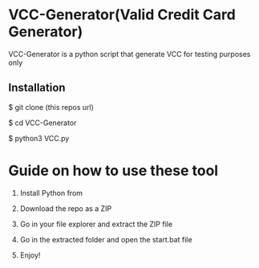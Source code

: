 # VCC-Generator(Valid Credit Card Generator)
VCC-Generator is a python script that generate VCC for testing purposes only<br>   

 
<h2>Installation</h2>
 
<p>$ git clone (this repos url)</p> 
<p>$ cd VCC-Generator</p> 
<p>$ python3 VCC.py</p>    
  
# Guide on how to use these tool  
  
1. Install Python from
 
2. Download the repo as a ZIP   
 
3. Go in your file explorer and extract the ZIP file 
      
4. Go in the extracted folder and open the start.bat file 
 
5. Enjoy!